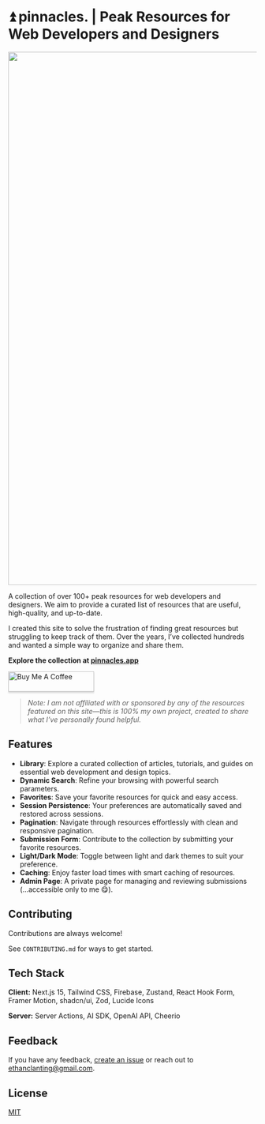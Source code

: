 # ⏫ pinnacles. | Peak Resources for Web Developers and Designers

<p align="center">
<img width="1080" src="https://github.com/user-attachments/assets/0bdc7bdc-cf9a-4dba-ba66-d69ee76c2e9d" />
</p>

A collection of over 100+ peak resources for web developers and designers. We aim to provide a curated list of resources that are useful, high-quality, and up-to-date. 

I created this site to solve the frustration of finding great resources but struggling to keep track of them. Over the years, I’ve collected hundreds and wanted a simple way to organize and share them.

**Explore the collection at [pinnacles.app](https://pinnacles.app)**

  <a href="https://www.buymeacoffee.com/ethanlanting" target="_blank"><img src="https://www.buymeacoffee.com/assets/img/custom_images/orange_img.png" alt="Buy Me A Coffee" style="height: 41px !important;width: 174px !important;box-shadow: 0px 3px 2px 0px rgba(190, 190, 190, 0.5) !important;-webkit-box-shadow: 0px 3px 2px 0px rgba(190, 190, 190, 0.5) !important;" ></a>


> _Note: I am not affiliated with or sponsored by any of the resources featured on this site—this is 100% my own project, created to share what I’ve personally found helpful._

## Features  
- **Library**: Explore a curated collection of articles, tutorials, and guides on essential web development and design topics.  
- **Dynamic Search**: Refine your browsing with powerful search parameters.  
- **Favorites**: Save your favorite resources for quick and easy access.  
- **Session Persistence**: Your preferences are automatically saved and restored across sessions.  
- **Pagination**: Navigate through resources effortlessly with clean and responsive pagination.  
- **Submission Form**: Contribute to the collection by submitting your favorite resources.  
- **Light/Dark Mode**: Toggle between light and dark themes to suit your preference.  
- **Caching**: Enjoy faster load times with smart caching of resources.  
- **Admin Page**: A private page for managing and reviewing submissions (...accessible only to me 😋).  

## Contributing

Contributions are always welcome!

See `CONTRIBUTING.md` for ways to get started.


## Tech Stack

**Client:** Next.js 15, Tailwind CSS, Firebase, Zustand, React Hook Form, Framer Motion, shadcn/ui, Zod, Lucide Icons

**Server:** Server Actions, AI SDK, OpenAI API, Cheerio


## Feedback

If you have any feedback, [create an issue](https://github.com/EthanL06/pinnacles/issues) or reach out to ethanclanting@gmail.com.


## License

[MIT](https://choosealicense.com/licenses/mit/)

